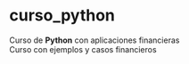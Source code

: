 # curso_python
Curso de **Python** con aplicaciones financieras  
Curso con ejemplos y casos financieros
